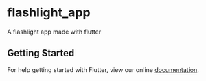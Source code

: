 # flashlight_app

A flashlight app made with flutter

## Getting Started

For help getting started with Flutter, view our online
[documentation](https://flutter.io/).
